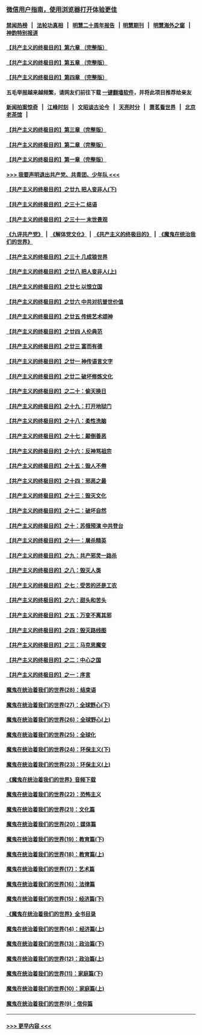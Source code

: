 ### [微信用户指南，使用浏览器打开体验更佳](https://github.com/gfw-breaker/banned-news1/blob/master/indexes/wechat-guide.md?t=0)
#### [禁闻热榜](热点新闻.md?t=0)  &nbsp;&nbsp;|&nbsp;&nbsp; [法轮功真相](https://github.com/gfw-breaker/truth/blob/master/README.md?t=0) &nbsp;&nbsp;|&nbsp;&nbsp; [明慧二十周年报告](https://github.com/gfw-breaker/mh-reports/blob/master/README.md?t=0) &nbsp;&nbsp;|&nbsp;&nbsp;[明慧期刊](https://github.com/gfw-breaker/mh-qikan) &nbsp;&nbsp;|&nbsp;&nbsp; [明慧海外之窗](https://github.com/gfw-breaker/mh-news/blob/master/README.md?t=0) &nbsp;&nbsp;|&nbsp;&nbsp; [神韵特别报道](https://github.com/gfw-breaker/mh-news/blob/master/shenyun.md?t=0)
#### [【共产主义的终极目的】第六章 （完整版）](../pages/nsc422/n11428913.md?t=02160722) 
#### [【共产主义的终极目的】第五章 （完整版）](../pages/nsc422/n11428912.md?t=02160722) 
#### [【共产主义的终极目的】第四章 （完整版）](../pages/nsc422/n11428907.md?t=02160722) 
#### 五毛举报越来越频繁，请网友们前往下载 [一键翻墙软件](https://github.com/gfw-breaker/ssr-accounts)，并将此项目推荐给亲友
#### [新闻拍案惊奇](https://github.com/gfw-breaker/banned-news1/blob/master/pages/link4.md) &nbsp;&nbsp;|&nbsp;&nbsp; [江峰时刻](https://github.com/gfw-breaker/banned-news1/blob/master/pages/link4.md) &nbsp;&nbsp;|&nbsp;&nbsp; [文昭谈古论今](https://github.com/gfw-breaker/banned-news1/blob/master/pages/link4.md) &nbsp;&nbsp;|&nbsp;&nbsp; [天亮时分](https://github.com/gfw-breaker/banned-news1/blob/master/pages/link4.md) &nbsp;&nbsp;|&nbsp;&nbsp; [萧茗看世界](https://github.com/gfw-breaker/banned-news1/blob/master/pages/link4.md) &nbsp;&nbsp;|&nbsp;&nbsp; [北京老茶馆](https://github.com/gfw-breaker/banned-news1/blob/master/pages/link4.md) &nbsp;&nbsp;|&nbsp;&nbsp; 
#### [【共产主义的终极目的】第三章（完整版）](../pages/nsc422/n11428848.md?t=02160722) 
#### [【共产主义的终极目的】第二章（完整版）](../pages/nsc422/n11428831.md?t=02160722) 
#### [【共产主义的终极目的】第一章（完整版）](../pages/nsc422/n11417651.md?t=02160722) 
#### [>>> 我要声明退出共产党、共青团、少年队 <<<](https://github.com/begood0513/goodnews/blob/master/quit/letter.md) 
#### [【共产主义的终极目的】之廿九 把人变非人(下)](../pages/nsc422/n11344140.md?t=02160722) 
#### [【共产主义的终极目的】之三十二 结语](../pages/nsc422/n11360535.md?t=02160722) 
#### [【共产主义的终极目的】之三十一 末世景观](../pages/nsc422/n11351129.md?t=02160722) 
#### [《九评共产党》](https://github.com/begood0513/9ping.md/blob/master/README.md) &nbsp;|&nbsp; [《解体党文化》](../../../../jtdwh.md/blob/master/README.md)  &nbsp;|&nbsp; [《共产主义的终极目的》](../../../../gczydzjmd.md/blob/master/README.md) &nbsp;|&nbsp; [《魔鬼在统治我们的世界》](../../../../mgztzwmdsj.md/blob/master/README.md) 
#### [【共产主义的终极目的】之三十 几成狼世界](../pages/nsc422/n11348280.md?t=02160722) 
#### [【共产主义的终极目的】之廿八 把人变非人(上)](../pages/nsc422/n11340492.md?t=02160722) 
#### [【共产主义的终极目的】之廿七 以恨立国](../pages/nsc422/n11336944.md?t=02160722) 
#### [【共产主义的终极目的】之廿六 中共对抗普世价值](../pages/nsc422/n11324785.md?t=02160722) 
#### [【共产主义的终极目的】之廿五 传统艺术颂神](../pages/nsc422/n11296396.md?t=02160722) 
#### [【共产主义的终极目的】之廿四 人伦典范](../pages/nsc422/n11296397.md?t=02160722) 
#### [【共产主义的终极目的】之廿三 富而有德](../pages/nsc422/n11283598.md?t=02160722) 
#### [【共产主义的终极目的】之廿一 神传语言文字](../pages/nsc422/n11263265.md?t=02160722) 
#### [【共产主义的终极目的】之廿二 破坏修炼文化](../pages/nsc422/n11245728.md?t=02160722) 
#### [【共产主义的终极目的】之二十：偷天换日](../pages/nsc422/n11238846.md?t=02160722) 
#### [【共产主义的终极目的】之十九：打开地狱门](../pages/nsc422/n11206376.md?t=02160722) 
#### [【共产主义的终极目的】之十八：柔性洗脑](../pages/nsc422/n11199994.md?t=02160722) 
#### [【共产主义的终极目的】之十七：颠倒善恶](../pages/nsc422/n11179782.md?t=02160722) 
#### [【共产主义的终极目的】之十六：反神骂祖宗](../pages/nsc422/n11166798.md?t=02160722) 
#### [【共产主义的终极目的】之十五：毁人不倦](../pages/nsc422/n11166792.md?t=02160722) 
#### [【共产主义的终极目的】之十四：邪恶之最](../pages/nsc422/n11150249.md?t=02160722) 
#### [【共产主义的终极目的】之十三：毁灭文化](../pages/nsc422/n11135227.md?t=02160722) 
#### [【共产主义的终极目的】之十二：破坏自然](../pages/nsc422/n11135214.md?t=02160722) 
#### [【共产主义的终极目的】之十：苏俄预演 中共登台](../pages/nsc422/n11118424.md?t=02160722) 
#### [【共产主义的终极目的】之十一：屠杀精英](../pages/nsc422/n11118442.md?t=02160722) 
#### [【共产主义的终极目的】之九：共产邪灵一路杀](../pages/nsc422/n11114139.md?t=02160722) 
#### [【共产主义的终极目的】之八：毁灭人类](../pages/nsc422/n11108503.md?t=02160722) 
#### [【共产主义的终极目的】之七：受苦的还是工农](../pages/nsc422/n11101809.md?t=02160722) 
#### [【共产主义的终极目的】之六：甜头和苦头](../pages/nsc422/n11096971.md?t=02160722) 
#### [【共产主义的终极目的】之五：万变不离其邪](../pages/nsc422/n11091285.md?t=02160722) 
#### [【共产主义的终极目的】之四：毁灭路线图](../pages/nsc422/n11086284.md?t=02160722) 
#### [【共产主义的终极目的】之三：马克思魔变](../pages/nsc422/n11061941.md?t=02160722) 
#### [【共产主义的终极目的】之二：中心之国](../pages/nsc422/n11047728.md?t=02160722) 
#### [【共产主义的终极目的】之一：序言](../pages/nsc422/n11086077.md?t=02160722) 
#### [魔鬼在统治着我们的世界(28)：结束语](../pages/nsc422/n10936246.md?t=02160722) 
#### [魔鬼在统治着我们的世界(27)：全球野心(下)](../pages/nsc422/n10928319.md?t=02160722) 
#### [魔鬼在统治着我们的世界(26)：全球野心(上)](../pages/nsc422/n10900318.md?t=02160722) 
#### [魔鬼在统治着我们的世界(25)：全球化](../pages/nsc422/n10788205.md?t=02160722) 
#### [魔鬼在统治着我们的世界(24)：环保主义(下)](../pages/nsc422/n10695307.md?t=02160722) 
#### [魔鬼在统治着我们的世界(23)：环保主义(上)](../pages/nsc422/n10688613.md?t=02160722) 
#### [《魔鬼在统治着我们的世界》音频下载](../pages/nsc422/n10635553.md?t=02160722) 
#### [魔鬼在统治着我们的世界(22)：恐怖主义](../pages/nsc422/n10614727.md?t=02160722) 
#### [魔鬼在统治着我们的世界(21)：文化篇](../pages/nsc422/n10597706.md?t=02160722) 
#### [魔鬼在统治着我们的世界(20)：媒体篇](../pages/nsc422/n10586579.md?t=02160722) 
#### [魔鬼在统治着我们的世界(19)：教育篇(下)](../pages/nsc422/n10564808.md?t=02160722) 
#### [魔鬼在统治着我们的世界(18)：教育篇(上)](../pages/nsc422/n10526970.md?t=02160722) 
#### [魔鬼在统治着我们的世界(17)：艺术篇](../pages/nsc422/n10499093.md?t=02160722) 
#### [魔鬼在统治着我们的世界(16)：法律篇](../pages/nsc422/n10485969.md?t=02160722) 
#### [魔鬼在统治着我们的世界(15)：经济篇(下)](../pages/nsc422/n10469975.md?t=02160722) 
#### [《魔鬼在统治着我们的世界》全书目录](../pages/nsc422/n10464261.md?t=02160722) 
#### [魔鬼在统治着我们的世界(14)：经济篇(上)](../pages/nsc422/n10457370.md?t=02160722) 
#### [魔鬼在统治着我们的世界(13)：政治篇(下)](../pages/nsc422/n10448270.md?t=02160722) 
#### [魔鬼在统治着我们的世界(12)：政治篇(上)](../pages/nsc422/n10444576.md?t=02160722) 
#### [魔鬼在统治着我们的世界(11)：家庭篇(下)](../pages/nsc422/n10440961.md?t=02160722) 
#### [魔鬼在统治着我们的世界(10)：家庭篇(上)](../pages/nsc422/n10435448.md?t=02160722) 
#### [魔鬼在统治着我们的世界(9)：信仰篇](../pages/nsc422/n10432159.md?t=02160722) 

----
#### [ >>> 更早内容 <<< ](../indexes/nsc422-earlier.md)
